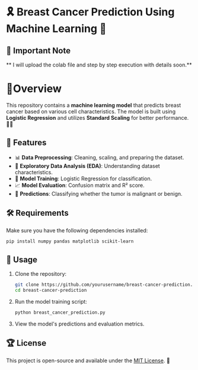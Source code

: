 # 🎗️ Breast Cancer Prediction Using Machine Learning 🔬

## 📖 Important Note
** I will upload the colab file and step by step execution with details soon.**

# 📌Overview

This repository contains a **machine learning model** that predicts breast cancer based on various cell characteristics. The model is built using **Logistic Regression** and utilizes **Standard Scaling** for better performance. 🏥💡

## 🌟 Features
- 📊 **Data Preprocessing**: Cleaning, scaling, and preparing the dataset.
- 🔎 **Exploratory Data Analysis (EDA)**: Understanding dataset characteristics.
- 🤖 **Model Training**: Logistic Regression for classification.
- 📈 **Model Evaluation**: Confusion matrix and R² score.
- 🎯 **Predictions**: Classifying whether the tumor is malignant or benign.

## 🛠️ Requirements
Make sure you have the following dependencies installed:

```bash
pip install numpy pandas matplotlib scikit-learn
```

## 💪 Usage
1. Clone the repository:
   ```bash
   git clone https://github.com/yourusername/breast-cancer-prediction.git
   cd breast-cancer-prediction
   ```
2. Run the model training script:
   ```bash
   python breast_cancer_prediction.py
   ```
3. View the model's predictions and evaluation metrics.


## 🏆 License
This project is open-source and available under the [MIT License](LICENSE). 💎


